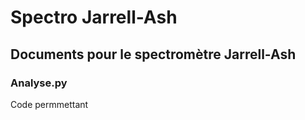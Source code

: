 # Spectro Jarrell-Ash
## Documents pour le spectromètre Jarrell-Ash

### Analyse.py

Code permmettant
